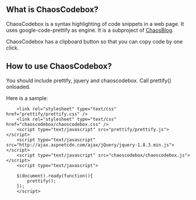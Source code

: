 What is ChaosCodebox?
---
ChaosCodebox is a syntax highlighting of code snippets in a web page. It uses google-code-prettify as engine. It is a subproject of [ChaosBlog](https://github.com/chaopeng/chaosblog). 

ChaosCodebox has a clipboard button so that you can copy code by one click.

How to use ChaosCodebox?
---
You should include prettify, jquery and chaoscodebox. Call prettify() onloaded. 

Here is a sample:
```{java}
	<link rel="stylesheet" type="text/css" href="prettify/prettify.css" />
	<link rel="stylesheet" type="text/css" href="chaoscodebox/chaoscodebox.css" />
	<script type="text/javascript" src="prettify/prettify.js"></script>
	<script type="text/javascript" src="http://ajax.aspnetcdn.com/ajax/jQuery/jquery-1.8.3.min.js"></script>
	<script type="text/javascript" src="chaoscodebox/chaoscodebox.js"></script>
	<script type="text/javascript">

	$(document).ready(function(){
		prettify();
	});
	</script>

```
